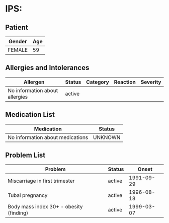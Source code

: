 # IPS:

## Patient

|Gender|Age|
|---|---|
|FEMALE|59|

## Allergies and Intolerances

|Allergen|Status|Category|Reaction|Severity|
|---|---|---|---|---|
|No information about allergies|active||||

## Medication List

|Medication|Status|
|---|---|
|No information about medications|UNKNOWN|

## Problem List

|Problem|Status|Onset|
|---|---|---|
|Miscarriage in first trimester|active|1991-09-29|
|Tubal pregnancy|active|1996-08-18|
|Body mass index 30+ - obesity (finding)|active|1999-03-07|
